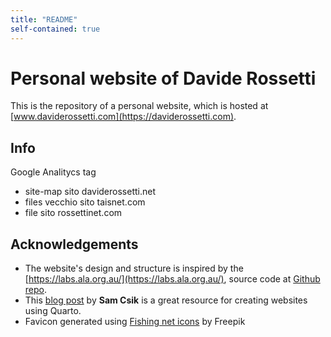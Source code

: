 ```yaml
---
title: "README"
self-contained: true
---
```


# Personal website of Davide Rossetti

This is the repository of a personal website, which is hosted at [www.daviderossetti.com](https://daviderossetti.com).

## Info 

Google Analitycs tag 

<!-- Google tag (gtag.js) 
Nome stream: daviderossetti.net
URL dello stream: https://daviderossetti.net
ID stream: 10319236585
ID misurazione: G-W9H0V3N3EJ
-->


- site-map sito daviderossetti.net
- files vecchio sito taisnet.com 
- file sito rossettinet.com


## Acknowledgements

+ The website's design and structure is inspired by the [https://labs.ala.org.au/](https://labs.ala.org.au/), source code at [Github repo](https://github.com/AtlasOfLivingAustralia/ala-labs).
+ This [blog post](https://ucsb-meds.github.io/creating-quarto-websites/) by **Sam Csik** is a great resource for creating websites using Quarto.
+ Favicon generated using [Fishing net icons](href="https://www.flaticon.com/free-icons/fishing-net) by Freepik 
